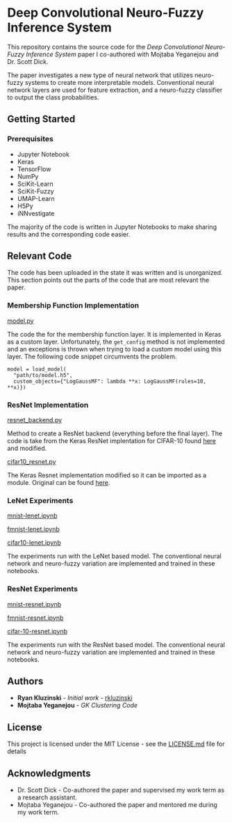 # Deep Convolutional Neuro-Fuzzy Inference System

This repository contains the source code for the *Deep Convolutional
Neuro-Fuzzy Inference System* paper I co-authored with Mojtaba
Yeganejou and Dr. Scott Dick.

The paper investigates a new type of neural network that utilizes
neuro-fuzzy systems to create more interpretable models. Conventional
neural network layers are used for feature extraction, and a
neuro-fuzzy classifier to output the class probabilities.

## Getting Started

### Prerequisites

* Jupyter Notebook
* Keras
* TensorFlow
* NumPy
* SciKit-Learn
* SciKit-Fuzzy
* UMAP-Learn
* H5Py
* iNNvestigate

The majority of the code is written in Jupyter Notebooks to make
sharing results and the corresponding code easier.

## Relevant Code

The code has been uploaded in the state it was written and is
unorganized. This section points out the parts of the
code that are most relevant the paper.

### Membership Function Implementation

[model.py](mnist/model.py)

The code the for the membership function layer. It is implemented in 
Keras as a custom layer. Unfortunately, the `get_config` method is not
implemented and an exceptions is thrown when trying to load a custom 
model using this layer. The following code snippet circumvents the 
problem.

```
model = load_model(
  "path/to/model.h5",
  custom_objects={"LogGaussMF": lambda **x: LogGaussMF(rules=10, **x)})
```

### ResNet Implementation

[resnet_backend.py](mnist/resnet_backend.py)

Method to create a ResNet backend (everything before the final layer).
The code is take from the Keras ResNet implentation for CIFAR-10 found 
[here](https://keras.io/examples/cifar10_resnet/) and modified.

[cifar10_resnet.py](mnist/cifar10_resnet.py)

The Keras Resnet implementation modified so it can be imported as a module.
Original can be found [here](https://keras.io/examples/cifar10_resnet/).

### LeNet Experiments

[mnist-lenet.ipynb](mnist/mnist-lenet.ipynb)

[fmnist-lenet.ipynb](fashion-mnist/fmnist-lenet.ipynb)

[cifar10-lenet.ipynb](cifar-10/cifar10-lenet.ipynb)

The experiments run with the LeNet based model. The conventional neural 
network and neuro-fuzzy variation are implemented and trained in these
notebooks.

### ResNet Experiments

[mnist-resnet.ipynb](mnist/mnist-resnet.ipynb)

[fmnist-resnet.ipynb](fashion-mnist/fmnist-resnet.ipynb)

[cifar-10-resnet.ipynb](cifar-10/cifar-10-resnet.ipynb)

The experiments run with the ResNet based model. The conventional neural 
network and neuro-fuzzy variation are implemented and trained in these
notebooks.

## Authors

* **Ryan Kluzinski** - *Initial work* - [rkluzinski](https://github.com/rkluzinski)
* **Mojtaba Yeganejou** - *GK Clustering Code*

## License

This project is licensed under the MIT License - see the [LICENSE.md](LICENSE.md) file for details

## Acknowledgments

* Dr. Scott Dick - Co-authored the paper and supervised my work term as a research assistant.
* Mojtaba Yeganejou - Co-authored the paper and mentored me during my work term.

